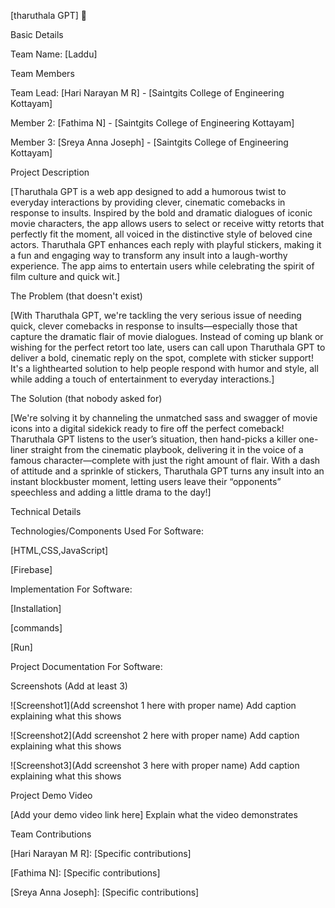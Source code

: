[tharuthala GPT] 🎯

Basic Details

Team Name: [Laddu]

Team Members

Team Lead: [Hari Narayan M R] - [Saintgits College of Engineering Kottayam]

Member 2: [Fathima N] - [Saintgits College of Engineering Kottayam]

Member 3: [Sreya Anna Joseph] - [Saintgits College of Engineering Kottayam]


Project Description

[Tharuthala GPT is a web app designed to add a humorous twist to everyday interactions by providing clever, cinematic comebacks in response to insults. Inspired by the bold and dramatic dialogues of iconic movie characters, the app allows users to select or receive witty retorts that perfectly fit the moment, all voiced in the distinctive style of beloved cine actors. Tharuthala GPT enhances each reply with playful stickers, making it a fun and engaging way to transform any insult into a laugh-worthy experience. The app aims to entertain users while celebrating the spirit of film culture and quick wit.]



The Problem (that doesn't exist)

[With Tharuthala GPT, we're tackling the very serious issue of needing quick, clever comebacks in response to insults—especially those that capture the dramatic flair of movie dialogues. Instead of coming up blank or wishing for the perfect retort too late, users can call upon Tharuthala GPT to deliver a bold, cinematic reply on the spot, complete with sticker support! It's a lighthearted solution to help people respond with humor and style, all while adding a touch of entertainment to everyday interactions.]


The Solution (that nobody asked for)

[We're solving it by channeling the unmatched sass and swagger of movie icons into a digital sidekick ready to fire off the perfect comeback! Tharuthala GPT listens to the user’s situation, then hand-picks a killer one-liner straight from the cinematic playbook, delivering it in the voice of a famous character—complete with just the right amount of flair. With a dash of attitude and a sprinkle of stickers, Tharuthala GPT turns any insult into an instant blockbuster moment, letting users leave their “opponents” speechless and adding a little drama to the day!]


Technical Details

Technologies/Components Used
For Software:

[HTML,CSS,JavaScript]

[Firebase]


Implementation
For Software:



[Installation]

[commands]

[Run]


Project Documentation
For Software:




Screenshots (Add at least 3)

![Screenshot1](Add screenshot 1 here with proper name) Add caption explaining what this shows

![Screenshot2](Add screenshot 2 here with proper name) Add caption explaining what this shows

![Screenshot3](Add screenshot 3 here with proper name) Add caption explaining what this shows


Project Demo
Video

[Add your demo video link here] Explain what the video demonstrates



Team Contributions

[Hari Narayan M R]: [Specific contributions]

[Fathima N]: [Specific contributions]

[Sreya Anna Joseph]: [Specific contributions]

